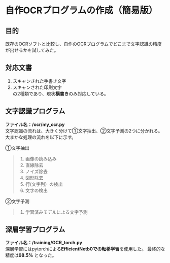 # 自作OCRプログラムの作成（簡易版）

## 目的  
既存のOCRソフトと比較し、自作のOCRプログラムでどこまで文字認識の精度が出せるかを試してみた。  

## 対応文書  
1.	スキャンされた手書き文字  
2.	スキャンされた印刷文字  
の2種類であり、現状**横書き**のみ対応している。  

## 文字認識プログラム
**ファイル名：/ocr/my_ocr.py**  
文字認識の流れは、大きく分けて①文字抽出、②文字予測の2つに分かれる。
大まかな処理の流れを以下に示す。

①文字抽出    
>1) 画像の読み込み  
>2) 直線除去  
>3) ノイズ除去  
>4) 図形除去  
>5) 行(文字列）の検出  
>6) 文字の検出

②文字予測
>1) 学習済みモデルによる文字予測

## 深層学習プログラム
**ファイル名：/training/OCR_torch.py**  
深層学習にはpytorchによる**EfficientNetb0での転移学習**を使用した。
最終的な精度は**98.5%** となった。


